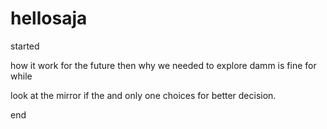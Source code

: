 # hellosaja
started

how it work for the future then why we needed to explore
damm is fine for while

look at the mirror if the and only one choices for better decision.

end
